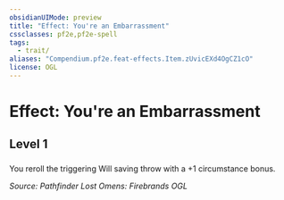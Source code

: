 ```yaml
---
obsidianUIMode: preview
title: "Effect: You're an Embarrassment"
cssclasses: pf2e,pf2e-spell
tags:
  - trait/
aliases: "Compendium.pf2e.feat-effects.Item.zUvicEXd4OgCZ1cO"
license: OGL
---
```

# Effect: You're an Embarrassment
## Level 1
### 






You reroll the triggering Will saving throw with a +1 circumstance bonus.

*Source: Pathfinder Lost Omens: Firebrands*
*OGL*